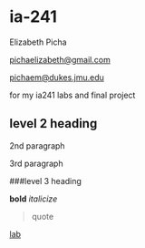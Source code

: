 # ia-241

Elizabeth Picha

pichaelizabeth@gmail.com

pichaem@dukes.jmu.edu

for my ia241 labs and final project

## level 2 heading

2nd paragraph

3rd paragraph

###level 3 heading

**bold**
*italicize*

>quote
>
[lab](https://github.com/epicha/ia-241/blob/main/Lab1.py)
